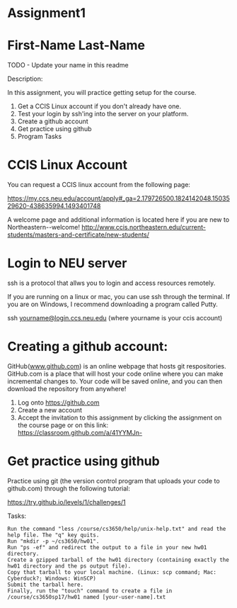 # Assignment1

# First-Name Last-Name

TODO - Update  your name in this readme

Description:

In this assignment, you will practice getting setup for the course. 

1. Get a CCIS Linux account if you don't already have one.
2. Test your login by ssh'ing into the server on your platform. 
3. Create a github account 
4. Get practice using github 
5. Program Tasks

# CCIS Linux Account

You can request a CCIS linux account from the following page: 

https://my.ccs.neu.edu/account/apply#_ga=2.179726500.1824142048.1503529620-438635994.1493401748

A welcome page and additional information is located here if you are new to Northeastern--welcome!
http://www.ccis.northeastern.edu/current-students/masters-and-certificate/new-students/

# Login to NEU server

ssh is a protocol that allws you to login and access resources remotely. 

If you are running on a linux or mac,  you can use ssh through the terminal. If you are on Windows, I recommend downloading a program called Putty.

ssh yourname@login.ccs.neu.edu (where yourname is your ccis account)

# Creating a github account:

GitHub(www.github.com) is an online webpage that hosts git respositories. GitHub.com is a place that will host your code online where you can make incremental changes to. Your code will be saved online, and you can then download the repository from anywhere!

1. Log onto https://github.com
2. Create a new account
3. Accept the invitation to this assignment by clicking the assignment on the course page or on this link: https://classroom.github.com/a/41YYMJn-

# Get practice using github 

Practice using git (the version control program that uploads your code to github.com) through the following tutorial:

https://try.github.io/levels/1/challenges/1



Tasks:

    Run the command "less /course/cs3650/help/unix-help.txt" and read the help file. The "q" key quits.
    Run "mkdir -p ~/cs3650/hw01".
    Run "ps -ef" and redirect the output to a file in your new hw01 directory.
    Create a gzipped tarball of the hw01 directory (containing exactly the hw01 directory and the ps output file).
    Copy that tarball to your local machine. (Linux: scp command; Mac: Cyberduck?; Windows: WinSCP)
    Submit the tarball here.
    Finally, run the "touch" command to create a file in /course/cs3650sp17/hw01 named [your-user-name].txt 




